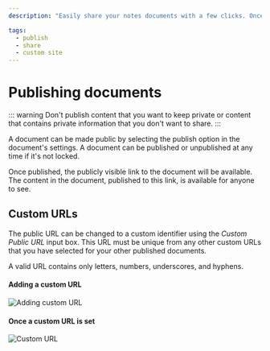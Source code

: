 ```yaml
---
description: "Easily share your notes documents with a few clicks. Once published, the publicly visible link to the document will be available. The content in the document, published to this link, is available for anyone to see."

tags:
  - publish
  - share
  - custom site
---
```


# Publishing documents

::: warning
Don't publish content that you want to keep private or content that contains private information that you don't want to share.
:::

A document can be made public by selecting the publish option in the document's settings. A document can be published or unpublished at any time if it's not locked.

Once published, the publicly visible link to the document will be available. The content in the document, published to this link, is available for anyone to see.

## Custom URLs

The public URL can be changed to a custom identifier using the _Custom Public URL_ input box. This URL must be unique from any other custom URLs that you have selected for your other published documents.

A valid URL contains only letters, numbers, underscores, and hyphens.

#### Adding a custom URL

![Adding custom URL](/adding-custom-url.png)

#### Once a custom URL is set

![Custom URL](/custom-url.png)
